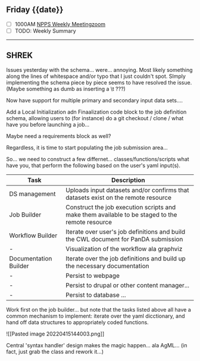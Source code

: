 ## Friday {{date}}

- [ ] 1000AM [NPPS Weekly Meeting](https://docs.google.com/document/d/1YfTyXPeXNQU4XUB28bvHJolgyBIJ2bfrd0u9Gd3WD70/edit)[zoom](https://bnl.zoomgov.com/j/16157150845?pwd=NXNqTi9ZWEFBKzYwRXQ5U3NXU1dBZz09)
- [ ] TODO: Weekly Summary

---------------------------------------------

SHREK
---

Issues yesterday with the schema... were... annoying.  Most likely something along the lines of whitespace and/or typo that I just couldn't spot.  SImply implementing the schema piece by piece seems to have resolved the issue.
(Maybe something as dumb as inserting a \\t ???)

Now have support for multiple primary and secondary input data sets....

Add a Local Initialization adn Finaalization code block to the job definition schema, allowing users to (for instance) do a git checkout / clone / what have you before launching a job...

Maybe need a requirements block as well?

Regardless, it is time to start populating the job submission area...

So... we need to construct a few differnet... classes/functions/scripts what have you, that perform the following based on the user's yaml input(s).

| Task | Description |
| ----------------- | ---------------------------------------------------------|
| DS management | Uploads input datasets and/or confirms that datasets exist on the remote resource |
| Job Builder | Construct the job execution scripts and make them available to be staged to the remote resource |
| Workflow Builder | Iterate over user's job definitions and build the CWL document for PanDA submission |
| - | Visualization of the workflow ala graphviz |
| Documentation Builder | Iterate over the job definitions and build up the necessary documentation |
| - | Persist to webpage |
| - | Persist to drupal or other content manager...|
| - | Persist to database ... |

Work first on the job builder...  but note that the tasks listed above all have a common mechanism to implement: iterate over the yaml dicctionary, and hand off data structures to appropriately coded functions.

![[Pasted image 20220415144003.png]]

Central 'syntax handler' design makes the magic happen... ala AgML... (in fact, just grab the class and rework it...)

